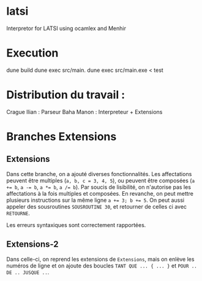 # latsi


Interpretor for LATSI using ocamlex and Menhir

# Execution 

dune build
dune exec src/main.
dune exec src/main.exe < test


# Distribution du travail :
Crague Ilian : Parseur
Baha Manon : Interpreteur + Extensions


# Branches Extensions

## Extensions

Dans cette branche, on a ajouté diverses fonctionnalités. Les affectations peuvent être multiples (`a, b, c = 3, 4, 5`), ou peuvent être composées (`a += b`,  `a -= b`, `a *= b`, `a /= b`). Par soucis de lisibilité, on n'autorise pas les affectations à la fois multiples et composées. En revanche, on peut mettre plusieurs instructions sur la même ligne `a += 3; b += 5`. On peut aussi appeler des sousroutines `SOUSROUTINE 30`, et retourner de celles ci avec `RETOURNE`.

Les erreurs syntaxiques sont correctement rapportées.

## Extensions-2

Dans celle-ci, on reprend les extensions de `Extensions`, mais on enlève les numéros de ligne et on ajoute des boucles `TANT QUE ... { ... }` et `POUR .. DE .. JUSQUE ..`.

